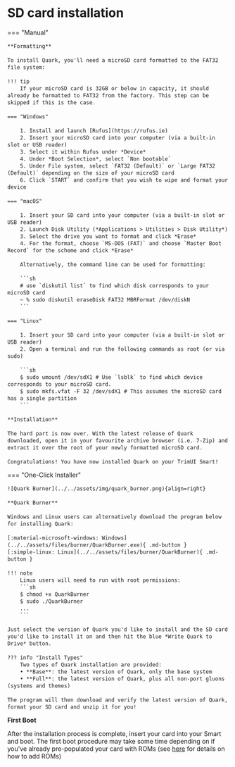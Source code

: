 # SD card installation

=== "Manual"

    **Formatting**

    To install Quark, you'll need a microSD card formatted to the FAT32 file system:

    !!! tip
        If your microSD card is 32GB or below in capacity, it should already be formatted to FAT32 from the factory. This step can be skipped if this is the case.

    === "Windows"

        1. Install and launch [Rufus](https://rufus.ie)
        2. Insert your microSD card into your computer (via a built-in slot or USB reader)
        3. Select it within Rufus under *Device*
        4. Under *Boot Selection*, select `Non bootable`
        5. Under File system, select `FAT32 (Default)` or `Large FAT32 (Default)` depending on the size of your microSD card 
        6. Click `START` and confirm that you wish to wipe and format your device

    === "macOS"

        1. Insert your SD card into your computer (via a built-in slot or USB reader)
        2. Launch Disk Utility (*Applications > Utilities > Disk Utility*)
        3. Select the drive you want to format and click *Erase*
        4. For the format, choose `MS-DOS (FAT)` and choose `Master Boot Record` for the scheme and click *Erase*
    
        Alternatively, the command line can be used for formatting:

        ```sh
        # use `diskutil list` to find which disk corresponds to your microSD card
        ~ % sudo diskutil eraseDisk FAT32 MBRFormat /dev/diskN
        ```

    === "Linux"

        1. Insert your SD card into your computer (via a built-in slot or USB reader)
        2. Open a terminal and run the following commands as root (or via sudo)

        ```sh
        $ sudo umount /dev/sdX1 # Use `lsblk` to find which device corresponds to your microSD card.
        $ sudo mkfs.vfat -F 32 /dev/sdX1 # This assumes the microSD card has a single partition
        ```

    **Installation**

    The hard part is now over. With the latest release of Quark downloaded, open it in your favourite archive browser (i.e. 7-Zip) and extract it over the root of your newly formatted microSD card.

    Congratulations! You have now installed Quark on your TrimUI Smart!

=== "One-Click Installer"

    ![Quark Burner](../../assets/img/quark_burner.png){align=right}

    **Quark Burner**

    Windows and Linux users can alternatively download the program below for installing Quark:

    [:material-microsoft-windows: Windows](../../assets/files/burner/QuarkBurner.exe){ .md-button }
    [:simple-linux: Linux](../../assets/files/burner/QuarkBurner){ .md-button }

    !!! note
        Linux users will need to run with root permissions:
        ```sh
        $ chmod +x QuarkBurner
        $ sudo ./QuarkBurner
        ...
        ```

    Just select the version of Quark you'd like to install and the SD card you'd like to install it on and then hit the blue *Write Quark to Drive* button. 

    ??? info "Install Types"  
        Two types of Quark installation are provided:  
        • **Base**: the latest version of Quark, only the base system  
        • **Full**: the latest version of Quark, plus all non-port gluons (systems and themes)
    
    The program will then download and verify the latest version of Quark, format your SD card and unzip it for you!

**First Boot**

After the installation process is complete, insert your card into your Smart and boot. The first boot procedure may take some time depending on if you've already pre-populated your card with ROMs (see [here](../roms.md) for details on how to add ROMs)